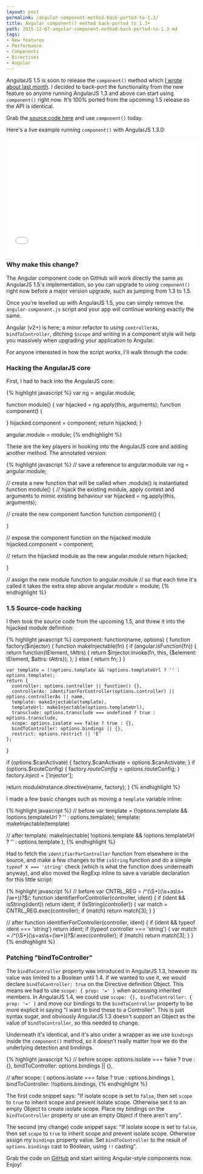 ```yaml
---
layout: post
permalink: /angular-component-method-back-ported-to-1.3/
title: Angular component() method back-ported to 1.3+
path: 2015-12-07-angular-component-method-back-ported-to-1.3.md
tags:
- New features
- Performance
- Components
- Directives
- Angular
---
```


AngularJS 1.5 is soon to release the `component()` method which [I wrote about last month](/exploring-the-angular-1-5-component-method). I decided to back-port the functionality from the new feature so anyone running AngularJS 1.3 and above can start using `component()` right now. It's 100% ported from the upcoming 1.5 release so the API is identical.

Grab the [source code here](https://github.com/toddmotto/angular-component) and use `component()` today.

Here's a live example running `component()` with AngularJS 1.3.0:

<iframe width="100%" height="300" src="//jsfiddle.net/toddmotto/wwzeo0sv/embedded/result,js,html" allowfullscreen="allowfullscreen" frameborder="0"></iframe>

### Why make this change?

The Angular component code on GitHub will work directly the same as AngularJS 1.5's implementation, so you can upgrade to using `component()` right now before a major version upgrade, such as jumping from 1.3 to 1.5.

Once you're levelled up with AngularJS 1.5, you can simply remove the `angular-component.js` script and your app will continue working exactly the same.

Angular (v2+) is here; a minor refactor to using `controllerAs`, `bindToController`, ditching `$scope` and writing in a component style will help you massively when upgrading your application to Angular.

For anyone interested in how the script works, I'll walk through the code.

### Hacking the AngularJS core

First, I had to hack into the AngularJS core:

{% highlight javascript %}
var ng = angular.module;

function module() {
  var hijacked = ng.apply(this, arguments);
  function component() {

  }
  hijacked.component = component;
  return hijacked;
}

angular.module = module;
{% endhighlight %}

These are the key players in hooking into the AngularJS core and adding another method. The annotated version:

{% highlight javascript %}
// save a reference to angular.module
var ng = angular.module;

// create a new function that will be called when .module() is instantiated
function module() {
  // hijack the existing module, apply context and arguments to mimic existing behaviour
  var hijacked = ng.apply(this, arguments);

  // create the new component function
  function component() {

  }

  // expose the component function on the hijacked module
  hijacked.component = component;

  // return the hijacked module as the new angular.module
  return hijacked;

}

// assign the new module function to angular.module
// so that each time it's called it takes the extra step above
angular.module = module;
{% endhighlight %}

### 1.5 Source-code hacking

I then took the source code from the upcoming 1.5, and threw it into the hijacked module definition:

{% highlight javascript %}
component: function(name, options) {
  function factory($injector) {
    function makeInjectable(fn) {
      if (angular.isFunction(fn)) {
        return function(tElement, tAttrs) {
          return $injector.invoke(fn, this, {$element: tElement, $attrs: tAttrs});
        };
      } else {
        return fn;
      }
    }

    var template = (!options.template && !options.templateUrl ? '' : options.template);
    return {
      controller: options.controller || function() {},
      controllerAs: identifierForController(options.controller) || options.controllerAs || name,
      template: makeInjectable(template),
      templateUrl: makeInjectable(options.templateUrl),
      transclude: options.transclude === undefined ? true : options.transclude,
      scope: options.isolate === false ? true : {},
      bindToController: options.bindings || {},
      restrict: options.restrict || 'E'
    };
  }

  if (options.$canActivate) {
    factory.$canActivate = options.$canActivate;
  }
  if (options.$routeConfig) {
    factory.$routeConfig = options.$routeConfig;
  }
  factory.$inject = ['$injector'];

  return moduleInstance.directive(name, factory);
}
{% endhighlight %}

I made a few basic changes such as moving a `template` variable inline:

{% highlight javascript %}
// before
var template = (!options.template && !options.templateUrl ? '' : options.template);
template: makeInjectable(template)

// after
template: makeInjectable(
  !options.template && !options.templateUrl ? '' : options.template
),
{% endhighlight %}

Had to fetch the `identifierForController` function from elsewhere in the source, and make a few changes to the `isString` function and do a simple `typeof X === 'string'` check (which is what the function does underneath anyway), and also moved the RegExp inline to save a variable declaration for this little script:

{% highlight javascript %}
// before
var CNTRL_REG = /^(\S+)(\s+as\s+(\w+))?$/;
function identifierForController(controller, ident) {
  if (ident && isString(ident)) return ident;
  if (isString(controller)) {
    var match = CNTRL_REG.exec(controller);
    if (match) return match[3];
  }
}

// after
function identifierForController(controller, ident) {
  if (ident && typeof ident === 'string') return ident;
  if (typeof controller === 'string') {
    var match = /^(\S+)(\s+as\s+(\w+))?$/.exec(controller);
    if (match) return match[3];
  }
}
{% endhighlight %}

### Patching "bindToController"

The `bindToController` property was introduced in AngularJS 1.3, however its value was limited to a Boolean until 1.4. If we wanted to use it, we would declare `bindToController: true` on the Directive definition Object. This means we had to use `scope: { prop: '=' }` when accessing inherited members. In AngularJS 1.4, we could use `scope: {}, bindToController: { prop: '=' }` and move our bindings to the `bindToController` property to be more explicit in saying "I want to bind these to a Controller". This is just syntax sugar, and obviously AngularJS 1.3 doesn't support an Object as the value of `bindToController`, so this needed to change.

Underneath it's identical, and it's also under a wrapper as we use `bindings` inside the `component()` method, so it doesn't really matter how we do the underlying detection and bindings.

{% highlight javascript %}
// before
scope: options.isolate === false ? true : {},
bindToController: options.bindings || {},

// after
scope: (
  options.isolate === false ?
  true :
  options.bindings
),
bindToController: !!options.bindings,
{% endhighlight %}

The first code snippet says: "If isolate scope is set to `false`, then set `scope` to `true` to inherit scope and prevent isolate scope. Otherwise set it to an empty Object to create isolate scope. Place my bindings on the `bindToController` property or use an empty Object if there aren't any".

The second (my change) code snippet says: "If isolate scope is set to `false`, then set `scope` to `true` to inherit scope and prevent isolate scope. Otherwise assign my `bindings` property value. Set `bindToController` to the result of `options.bindings` cast to Boolean, using `!!` casting".

Grab the code on [GitHub](https://github.com/toddmotto/angular-component) and start writing Angular-style components now. Enjoy!
